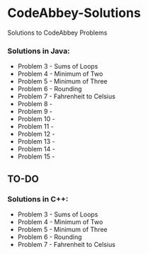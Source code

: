 # CodeAbbey-Solutions
Solutions to CodeAbbey Problems

<h3>Solutions in Java:</h3>

<ul>
  <li>Problem 3 - Sums of Loops</li>
  <li>Problem 4 - Minimum of Two</li>
  <li>Problem 5 - Minimum of Three</li>
  <li>Problem 6 - Rounding</li>
  <li>Problem 7 - Fahrenheit to Celsius</li>
  <li>Problem 8 - </li>
  <li>Problem 9 - </li>
  <li>Problem 10 - </li>
  <li>Problem 11 - </li>
  <li>Problem 12 - </li>
  <li>Problem 13 - </li>
  <li>Problem 14 - </li>
  <li>Problem 15 - </li>
</ul>

<h2>TO-DO</h2>
<h3>Solutions in C++:</h3>

<ul>
  <li>Problem 3 - Sums of Loops</li>
  <li>Problem 4 - Minimum of Two</li>
  <li>Problem 5 - Minimum of Three</li>
  <li>Problem 6 - Rounding</li>
  <li>Problem 7 - Fahrenheit to Celsius</li>
</ul>








